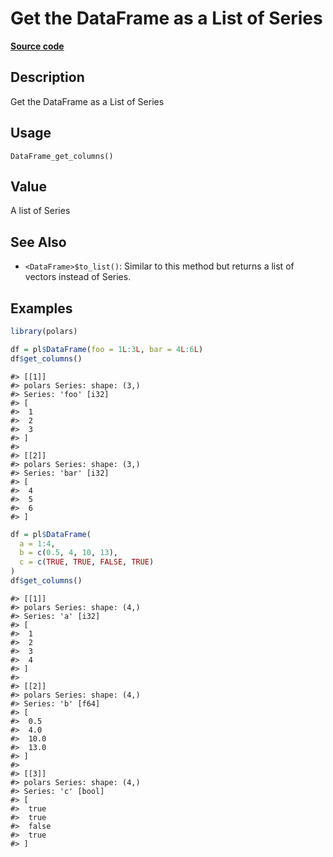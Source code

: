

# Get the DataFrame as a List of Series

[**Source code**](https://github.com/pola-rs/r-polars/tree/741f9cd2614b3302a4d033bcae447425e1b91191/R/after-wrappers.R#L20)

## Description

Get the DataFrame as a List of Series

## Usage

<pre><code class='language-R'>DataFrame_get_columns()
</code></pre>

## Value

A list of Series

## See Also

<ul>
<li>

<code>\<DataFrame\>$to_list()</code>: Similar to this method but returns
a list of vectors instead of Series.

</li>
</ul>

## Examples

``` r
library(polars)

df = pl$DataFrame(foo = 1L:3L, bar = 4L:6L)
df$get_columns()
```

    #> [[1]]
    #> polars Series: shape: (3,)
    #> Series: 'foo' [i32]
    #> [
    #>  1
    #>  2
    #>  3
    #> ]
    #> 
    #> [[2]]
    #> polars Series: shape: (3,)
    #> Series: 'bar' [i32]
    #> [
    #>  4
    #>  5
    #>  6
    #> ]

``` r
df = pl$DataFrame(
  a = 1:4,
  b = c(0.5, 4, 10, 13),
  c = c(TRUE, TRUE, FALSE, TRUE)
)
df$get_columns()
```

    #> [[1]]
    #> polars Series: shape: (4,)
    #> Series: 'a' [i32]
    #> [
    #>  1
    #>  2
    #>  3
    #>  4
    #> ]
    #> 
    #> [[2]]
    #> polars Series: shape: (4,)
    #> Series: 'b' [f64]
    #> [
    #>  0.5
    #>  4.0
    #>  10.0
    #>  13.0
    #> ]
    #> 
    #> [[3]]
    #> polars Series: shape: (4,)
    #> Series: 'c' [bool]
    #> [
    #>  true
    #>  true
    #>  false
    #>  true
    #> ]
